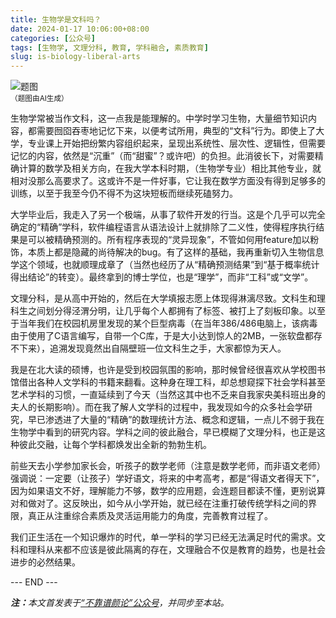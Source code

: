 ```yaml
---
title: 生物学是文科吗？
date: 2024-01-17 10:06:00+08:00
categories: [公众号]
tags: [生物学, 文理分科, 教育, 学科融合, 素质教育]
slug: is-biology-liberal-arts
---
```


<div class="p-3 text-center">
  <img class="img-fluid" src="/images/2024/0117/01.png" alt="题图" style="max-width:640px">
  <div><small>（题图由AI生成）</small></div>
</div>

生物学常被当作文科，这一点我是能理解的。中学时学习生物，大量细节知识内容，都需要囫囵吞枣地记忆下来，以便考试所用，典型的“文科”行为。即使上了大学，专业课上开始把纷繁内容组织起来，呈现出系统性、层次性、逻辑性，但需要记忆的内容，依然是“沉重”（而“甜蜜”？或许吧）的负担。此消彼长下，对需要精确计算的数学及相关方向，在我大学本科时期，（生物学专业）相比其他专业，就相对没那么高要求了。这或许不是一件好事，它让我在数学方面没有得到足够多的训练，以至于我至今仍不得不为这块短板而继续死磕努力。

大学毕业后，我走入了另一个极端，从事了软件开发的行当。这是个几乎可以完全确定的“精确”学科，软件编程语言从语法设计上就排除了二义性，使得程序执行结果是可以被精确预测的。所有程序表现的“灵异现象”，不管如何用feature加以粉饰，本质上都是隐藏的尚待解决的bug。有了这样的基础，我再重新切入生物信息学这个领域，也就顺理成章了（当然也经历了从“精确预测结果”到“基于概率统计得出结论”的转变）。最终拿到的博士学位，也是“理学”，而非“工科”或“文学”。

文理分科，是从高中开始的，然后在大学填报志愿上体现得淋漓尽致。文科生和理科生之间划分得泾渭分明，让几乎每个人都拥有了标签、被打上了刻板印象。以至于当年我们在校园机房里发现的某个巨型病毒（在当年386/486电脑上，该病毒由于使用了C语言编写，自带一个C库，于是大小达到惊人的2MB，一张软盘都存不下来），追溯发现竟然出自隔壁班一位文科生之手，大家都惊为天人。

我是在北大读的硕博，也许是受到校园氛围的影响，那时候曾经很喜欢从学校图书馆借出各种人文学科的书籍来翻看。这种身在理工科，却总想窥探下社会学科甚至艺术学科的习惯，一直延续到了今天（当然这其中也不乏来自我家央美科班出身的夫人的长期影响）。而在我了解人文学科的过程中，我发现如今的众多社会学研究，早已渗透进了大量的“精确”的数理统计方法、概念和逻辑，一点儿不弱于我在生物学中看到的研究内容。学科之间的彼此融合，早已模糊了文理分科，也正是这种彼此交融，让每个学科都焕发出全新的勃勃生机。

前些天去小学参加家长会，听孩子的数学老师（注意是数学老师，而非语文老师）强调说：一定要（让孩子）学好语文，将来的中考高考，都是“得语文者得天下”，因为如果语文不好，理解能力不够，数学的应用题，会连题目都读不懂，更别说算对和做对了。这反映出，如今从小学开始，就已经在注重打破传统学科之间的界限，真正从注重综合素质及灵活运用能力的角度，完善教育过程了。

我们正生活在一个知识爆炸的时代，单一学科的学习已经无法满足时代的需求。文科和理科从来都不应该是彼此隔离的存在，文理融合不仅是教育的趋势，也是社会进步的必然结果。

<div class="p-5 text-center">--- END ---</div>

<i><b>注：</b>本文首发表于[“不靠谱颜论”公众号](https://mp.weixin.qq.com/s/kVG6tGEuTMo9yJ-GhNbm5w)，并同步至本站。</i>

